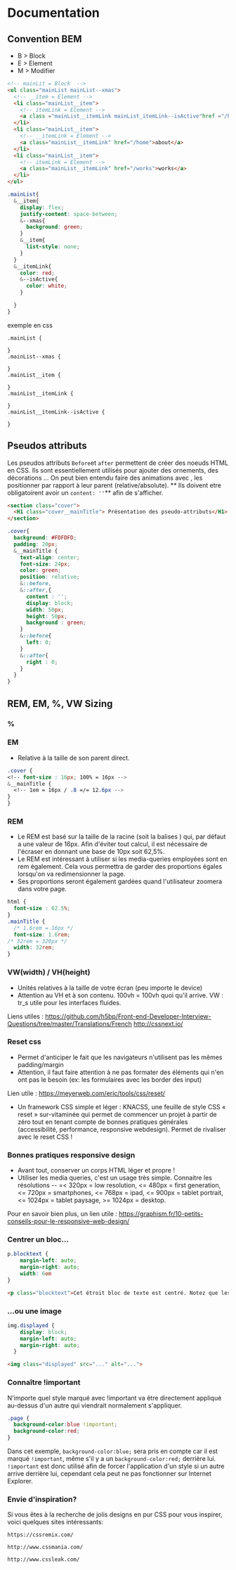 # Documentation

## Convention BEM

* B > Block
* E > Element
* M > Modifier

```html
<!-- mainLit = Block  -->
<ul class="mainList mainList--xmas">
  <!-- __item = Element -->
  <li class="mainList__item">
    <!-- itemLink = Element -->
    <a class ="mainList__itemLink mainList_itemLink--isActive"href ="/home">home</a>
  </li>
  <li class="mainList__item">
    <!-- __itemLink = Element -->
    <a class="mainList__itemLink" href="/home">about</a>
  </li>
  <li class="mainList__item">
    <!-- itemLink = Element -->
    <a class="mainList__itemLink" href="/works">works</a>
  </li>
</ul>
```
```css
.mainList{
  &__item{
    display: flex;
    justify-content: space-between;
    &--xmas{
      background: green;
    }
    &__item{
      list-style: none;
    }
  }
  &__itemLink{
    color: red;
    &--isActive{
      color: white;
    }

  }
}
```
exemple en css
```
.mainList {

}
.mainList--xmas {

}
.mainList__item {

}
.mainList__itemLink {

}
.mainList__itemLink--isActive {

}

```
## Pseudos attributs

Les pseudos attributs `Before`et `after` permettent de créer des noeuds HTML en CSS.
Ils sont essentiellement utilisés pour ajouter des ornements, des décorations ... On peut
bien entendu faire des animations avec , les positionner par rapport à leur parent (relative/absolute).
** Ils doivent etre obligatoirent avoir un `content: ''`**
afin de s'afficher.

```html
<section class="cover">
  <H1 class="cover__mainTitle"> Présentation des pseudo-attributs</H1>
</section>
```
```css
.cover{
  background: #FDFDFD;
  padding: 20px;
  &__mainTitle {
    text-align: center;
    font-size: 24px;
    color: green;
    position: relative;
    &::before,
    &::after,{
      content : '';
      display: block;
      width: 50px;
      height: 50px;
      background : green;
    }
    &::before{
      left: 0;
    }
    &::after{
      right : 0;
    }
  }
}
```


## REM, EM, %, VW Sizing

### %

### EM
* Relative à la taille de son parent direct.
```css
.cover {
<!-- font-size : 16px; 100% = 16px -->
&__mainTitle {
  <!-- 1em = 16px / .8 =/= 12.6px -->
}
}
```

### REM

* Le REM est basé sur la taille de la racine (soit la balises <html>) qui, par défaut a une valeur de 16px. Afin d'éviter tout calcul, il est nécessaire de l'écraser en donnant une base de 10px soit 62,5%.
* Le REM est intéressant à utiliser si les media-queries employées sont en rem également. Cela vous permettra de garder des proportions égales lorsqu'on va redimensionner la page.
* Ses proportions seront également gardées quand l'utilisateur zoomera dans votre page.
```css
html {
  font-size : 62.5%;
}
.mainTitle {
  /* 1.6rem = 16px */
  font-size: 1.6rem;
/* 32rem = 320px */
  width: 32rem;
}
```

### VW(width) / VH(height)

* Unités relatives à la taille de votre écran (peu importe le device)
* Attention au VH et à son contenu. 100vh = 100vh quoi qu'il arrive.
VW : tr_s utile pour les interfaces fluides.

Liens utiles : https://github.com/h5bp/Front-end-Developer-Interview-Questions/tree/master/Translations/French
http://cssnext.io/

### Reset css

* Permet d'anticiper le fait que les navigateurs n'utilisent pas les mêmes padding/margin
* Attention, il faut faire attention à ne pas formater des éléments qui n'en ont pas le besoin (ex: les formulaires avec les border des input)

Lien utile : https://meyerweb.com/eric/tools/css/reset/

* Un framework CSS simple et léger : KNACSS, une feuille de style CSS « reset » sur-vitaminée qui permet de commencer un projet à partir de zéro tout en tenant compte de bonnes pratiques générales (accessibilité, performance, responsive webdesign). Permet de rivaliser avec le reset CSS !

### Bonnes pratiques responsive design

* Avant tout, conserver un corps HTML léger et propre !
* Utiliser les media queries, c'est un usage très simple.
  Connaitre les résolutions -- =< 320px = low resolution, <= 480px = first generation, <= 720px = smartphones, <= 768px = ipad, <= 900px = tablet portrait,
<= 1024px = tablet paysage, >= 1024px = desktop.

Pour en savoir bien plus, un lien utile : https://graphism.fr/10-petits-conseils-pour-le-responsive-web-design/

### Centrer un bloc...

```css
p.blocktext {
    margin-left: auto;
    margin-right: auto;
    width: 6em
}
```

```html
<p class="blocktext">Cet étroit bloc de texte est centré. Notez que les lignes à l'intérieur du bloc ne sont pas centrées (elles sont alignées à gauche).</p>
```

### ...ou une image

```css
img.displayed {
    display: block;
    margin-left: auto;
    margin-right: auto;
  }
```

```html
<img class="displayed" src="..." alt="...">
```

### Connaître !important
N'importe quel style marqué avec !important va être directement appliqué au-dessus d'un autre qui viendrait normalement s'appliquer.

```css
.page {
  background-color:blue !important;
  background-color:red;
}
```

Dans cet exemple, `background-color:blue;` sera pris en compte car il est marqué `!important`, même s'il y a un `background-color:red;` derrière lui. `!important` est donc utilisé afin de forcer l'application d'un style si un autre arrive derrière lui, cependant cela peut ne pas fonctionner sur Internet Explorer.

### Envie d'inspiration?

Si vous êtes à la recherche de jolis designs en pur CSS pour vous inspirer, voici quelques sites intéressants:

`https://cssremix.com/`

`http://www.cssmania.com/`

`http://www.cssleak.com/`
